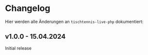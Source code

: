 # Changelog

Hier werden alle Änderungen an `tischtennis-live-php` dokumentiert:

## v1.0.0 - 15.04.2024

Initial release
